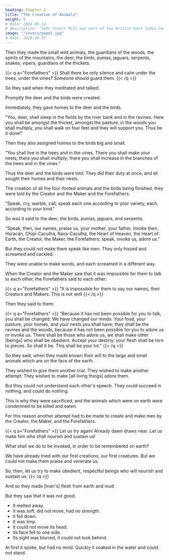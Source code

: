 ```yaml
---
heading: Chapter 2
title: "The Creation of Animals"
weight: 5
# date: 2024-05-12
# description: "John Stuart Mill was part of the British East India Company who advocated free trade"
image: "/covers/popol.jpg"
# date: 2020-10-31
---
```



Then they made the small wild animals, the guardians of the woods, the spirits of the mountains, the deer, the birds, pumas, jaguars, serpents, snakes, vipers, guardians of the thickets.


{{< q a="Forefathers" >}}
Shall there be only silence and calm under the trees, under the vines? Someone should guard them.
{{< /q >}}


So they said when they meditated and talked. 

Promptly the deer and the birds were created. 

Immediately, they gave homes to the deer and the birds. 

"You, deer, shall sleep in the fields by the river bank and in the ravines. Here you shall be amongst the thicket, amongst the pasture; in the woods you shall multiply, you shall walk on four feet and they will support you. Thus be it done!" 

<!-- So it was they spoke. -->

Then they also assigned homes to the birds big and small. 

"You shall live in the trees and in the vines. There you shall make your nests; there you shall multiply; there you shall increase in the branches of the trees and in the vines." 

Thus the deer and the birds were told. They did their duty at once, and all sought their homes and their nests.


The creation of all the four-footed animals and the birds being finished, they were told by the Creator and the Maker and the Forefathers: 

"Speak, cry, warble, call, speak each one according to your variety, each, according to your kind." 

So was it said to the deer, the birds, pumas, jaguars, and serpents.

"Speak, then, our names, praise us, your mother, your father. Invoke then, Huracán, Chipi-Caculhá, Raxa-Caculhá, the Heart of Heaven, the Heart of Earth, the Creator, the Maker, the Forefathers; speak, invoke us, adore us."

But they could not make them speak like men. They only hissed and screamed and cackled. 

They were unable to make words, and each screamed in a different way.

When the Creator and the Maker saw that it was impossible for them to talk to each other, the Forefathers said to each other: 

{{< q a="Forefathers" >}}
"It is impossible for them to say our names, their Creators and Makers. This is not well
{{< /q >}}

Then they said to them: 

{{< q a="Forefathers" >}}
"Because it has not been possible for you to talk, you shall be changed. We have changed our minds: Your food, your pasture, your homes, and your nests you shall have; they shall be the ravines and the woods, because it has not been possible for you to adore us or invoke us. There shall be those who adore us, we shall make other [beings] who shall be obedient. Accept your destiny: your flesh shall be torn to pieces. So shall it be. This shall be your lot." 
{{< /q >}}


So they said, when they made known their will to the large and small animals which are on the face of the earth.

They wished to give them another trial. They wished to make another attempt. They wished to make [all living things] adore them.

But they could not understand each other's speech. They could succeed in nothing, and could do nothing.

This is why they were sacrificed, and the animals which were on earth were condemned to be killed and eaten.

For this reason another attempt had to be made to create and make men by the Creator, the Maker, and the Forefathers.


{{< q a="Forefathers" >}}
Let us try again! Already dawn draws near. Let us make him who shall nourish and sustain us! 

What shall we do to be invoked, in order to be remembered on earth? 

We have already tried with our first creations, our first creatures. But we could not make them praise and venerate us. 

So, then, let us try to make obedient, respectful beings who will nourish and sustain us.
{{< /q >}}


And so they made [man's] flesh from earth and mud. 

But they saw that it was not good.
- It melted away.
- It was soft, did not move, had no strength. 
- It fell down.
- It was limp.
- It could not move its head.
- Its face fell to one side.
- Its sight was blurred, it could not look behind. 

At first it spoke, but had no mind. Quickly it soaked in the water and could not stand.

